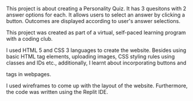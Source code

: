    This project is about creating a Personality Quiz.
   It has 3 quesitons with 2 answer options for each.
   It allows users to select an answer by clicking a button.
   Outcomes are displayed according to user's answer selections.
    
   This project was created as part of a virtual, self-paced learning program with a coding club.
    
   I used HTML 5 and CSS 3 languages to create the website.
   Besides using basic HTML tag elements, uploading images, CSS styling rules using classes and IDs etc., additionally, I learnt about incorporating buttons and <div> tags in webpages.
  
   I used wireframes to come up with the layout of the website.
   Furthermore, the code was written using the Replit IDE.
